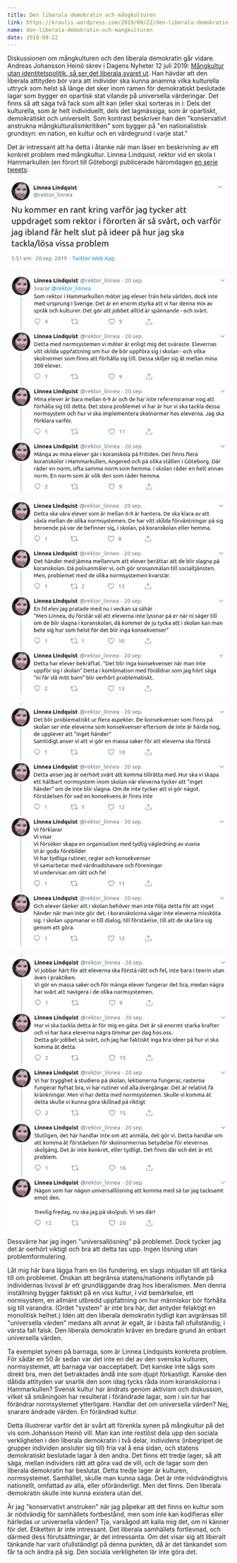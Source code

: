 ```yaml
---
title: Den liberala demokratin och mångkulturen
link: https://kraulis.wordpress.com/2019/09/22/den-liberala-demokratin-och-mangkulturen/
name: den-liberala-demokratin-och-mangkulturen
date: 2019-09-22
---
```

Diskussionen om mångkulturen och den liberala demokratin går vidare. Andreas Johansson Heinö skrev i Dagens Nyheter 12 juli 2019: [Mångkultur utan identitetspolitik, så ser det liberala svaret ut](https://www.dn.se/ledare/andreas-johansson-heino-mangkultur-utan-identitetspolitik-sa-ser-det-liberala-svaret-ut/). Han hävdar att den liberala attityden bör vara att individer ska kunna anamma vilka kulturella uttryck som helst så länge det sker inom ramen för demokratiskt beslutade lagar som bygger en opartisk stat vilande på universella värderingar. Det finns så att säga två fack som allt kan (eller ska) sorteras in i: Dels det kulturella, som är helt individuellt, dels det lagmässiga, som är opartiskt, demokratiskt och universellt. Som kontrast beskriver han den "konservativt anstrukna mångkulturalismkritiken" som bygger på "en nationalistisk grundsyn: en nation, en kultur och en värdegrund i varje stat."

Det är intressant att ha detta i åtanke när man läser en beskrivning av ett konkret problem med mångkultur. Linnea Lindquist, rektor vid en skola i Hammarkullen (en förort till Göteborg) publicerade häromdagen [en serie tweets](https://twitter.com/rektor_linnea/status/1175074946437079040):

![](/files/linnea-lindquist-2019-09-20_1.png)



![](/files/linnea_lindquist_2019-09-20_2.png)

![](/files/linnea_lindquist_2019-09-20_3.png)

![](/files/linnea_lindquist_2019-09-20_4.png)

![](/files/linnea_lindquist_2019-09-21_5.png)

Dessvärre har jag ingen "universallösning" på problemet. Dock tycker jag det är oerhört viktigt och bra att detta tas upp. Ingen lösning utan problemformulering.

Låt mig här bara lägga fram en lös fundering, en slags inbjudan till att tänka till om problemet. Önskan att begränsa statens/nationens inflytande på individernas livsval är ett grundläggande drag hos liberalismen. Men denna inställning bygger faktiskt på en viss kultur, i vid bemärkelse, ett normsystem, en allmänt utbredd uppfattning om hur människor bör förhålla sig till varandra. (Ordet "system" är inte bra här, det antyder felaktigt en monolitisk helhet.) Idén att den liberala demokratin tydligt kan avgränsas till "universella värden" medans allt annat är egalt, är i bästa fall ofullständig, i värsta fall falsk. Den liberala demokratin kräver en bredare grund än enbart universella värden.

Ta exemplet synen på barnaga, som är Linnea Lindquists konkreta problem. För sådär en 50 år sedan var det inte en del av den svenska kulturen, normsystemet, att barnaga var oacceptabelt. Det kanske inte sågs som direkt bra, men det betraktades ändå inte som djupt förkastligt. Kanske den dåtida attityden var snarlik den som idag tycks råda inom koranskolorna i Hammarkullen? Svensk kultur har ändrats genom aktivism och diskussion, vilket så småningom har resulterat i förändrade lagar, som i sin tur har förändrar normsystemet ytterligare. Handlar det om universella värden? Nej, snarare ändrade värden. En förändrad kultur.

Detta illustrerar varför det är svårt att förenkla synen på mångkultur på det vis som Johansson Heinö vill. Man kan inte restlöst dela upp den sociala verkligheten i den liberala demokratin i två delar, individens (inbegripet de grupper individen ansluter sig till) fria val å ena sidan, och statens demokratiskt beslutade lagar å den andra. Det finns ett tredje lager, så att säga, mellan individers rätt att göra vad de vill, och de lagar som den liberala demokratin har beslutat. Detta tredje lager är kulturen, normsystemet. Samhället, skulle man kunna säga. Det är inte nödvändigtvis nationellt, omfattad av alla, eller oföränderligt. Men det finns. Den liberala demokratin skulle inte kunna existera utan det.

Är jag "konservativt anstruken" när jag påpekar att det finns en kultur som är nödvändig för samhällets fortbestånd, men som inte kan kodifieras eller härledas ur universella värden? Tja, varsågod att kalla mig det, om ni känner för det. Etiketten är inte intressant. Det liberala samhällets fortlevnad, och därmed dess förutsättningar, är det intressanta. Om det visar sig att liberalt tänkande har varit ofullständigt på denna punkten, då är det tänkandet som får ta och ändra på sig. Den sociala verkligheten lär inte göra det.

